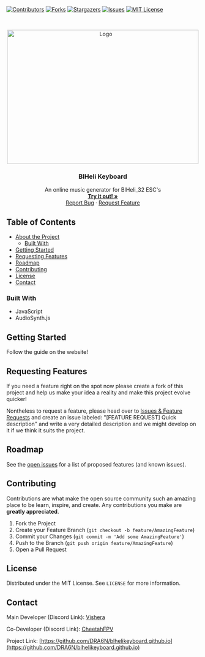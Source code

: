<!--
*** Thanks for checking out this README Template. If you have a suggestion that would
*** make this better, please fork the repo and create a pull request or simply open
*** an issue with the tag "enhancement".
*** Thanks again! Now go create something AMAZING! :D
***
***
***
*** To avoid retyping too much info. Do a search and replace for the following:
*** DRA6N, blhelikeyboard.github.io, twitter_handle, email
-->





<!-- PROJECT SHIELDS -->
<!--
*** I'm using markdown "reference style" links for readability.
*** Reference links are enclosed in brackets [ ] instead of parentheses ( ).
*** See the bottom of this document for the declaration of the reference variables
*** for contributors-url, forks-url, etc. This is an optional, concise syntax you may use.
*** https://www.markdownguide.org/basic-syntax/#reference-style-links
-->
[![Contributors][contributors-shield]][contributors-url]
[![Forks][forks-shield]][forks-url]
[![Stargazers][stars-shield]][stars-url]
[![Issues][issues-shield]][issues-url]
[![MIT License][license-shield]][license-url]



<!-- PROJECT LOGO -->
<br />
<p align="center">
  <a href="https://github.com/DRA6N/blhelikeyboard.github.io">
    <img src="https://cdn.discordapp.com/attachments/513032175130771459/775714484366868510/chrome_2020-11-10_14-31-43.png" alt="Logo" width="500" height="350">
  </a>

  <h3 align="center">BlHeli Keyboard</h3>

  <p align="center">
    An online music generator for BlHeli_32 ESC's
    <br />
    <a href="https://dra6n.github.io/blhelikeyboard.github.io/"><strong>Try it out! »</strong></a>
    <br />
    <a href="https://github.com/DRA6N/blhelikeyboard.github.io/issues">Report Bug</a>
    ·
    <a href="https://github.com/DRA6N/blhelikeyboard.github.io/issues">Request Feature</a>
  </p>
</p>



<!-- TABLE OF CONTENTS -->
## Table of Contents

* [About the Project](#about-the-project)
  * [Built With](#built-with)
* [Getting Started](#getting-started)
* [Requesting Features](#requesting-features)
* [Roadmap](#roadmap)
* [Contributing](#contributing)
* [License](#license)
* [Contact](#contact)


### Built With

* []()JavaScript
* []()AudioSynth.js


<!-- GETTING STARTED -->
## Getting Started

Follow the guide on the website!

<!-- REQUESTING FEATURES -->
## Requesting Features

If you need a feature right on the spot now please create a fork of this project and help us make your idea a reality and make this project evolve quicker!

Nontheless to request a feature, please head over to <a href="https://github.com/DRA6N/blhelikeyboard.github.io/issues">Issues & Feature Requests</a> and create an issue labeled: "[FEATURE REQUEST] Quick description" and write a very detailed description and we might develop on it if we think it suits the project.

<!-- ROADMAP -->
## Roadmap

See the [open issues](https://github.com/DRA6N/blhelikeyboard.github.io/issues) for a list of proposed features (and known issues).



<!-- CONTRIBUTING -->
## Contributing

Contributions are what make the open source community such an amazing place to be learn, inspire, and create. Any contributions you make are **greatly appreciated**.

1. Fork the Project
2. Create your Feature Branch (`git checkout -b feature/AmazingFeature`)
3. Commit your Changes (`git commit -m 'Add some AmazingFeature'`)
4. Push to the Branch (`git push origin feature/AmazingFeature`)
5. Open a Pull Request



<!-- LICENSE -->
## License

Distributed under the MIT License. See `LICENSE` for more information.



<!-- CONTACT -->
## Contact

Main Developer (Discord Link):
<a href=https://discordapp.com/users/153850946127003648/>Vishera</a>

Co-Developer (Discord Link):
<a href="https://discordapp.com/users/132817887663620096/">CheetahFPV</a>

Project Link: [https://github.com/DRA6N/blhelikeyboard.github.io](https://github.com/DRA6N/blhelikeyboard.github.io)





<!-- MARKDOWN LINKS & IMAGES -->
<!-- https://www.markdownguide.org/basic-syntax/#reference-style-links -->
[contributors-shield]: https://img.shields.io/github/contributors/DRA6N/blhelikeyboard.github.io.svg?style=flat-square
[contributors-url]: https://github.com/DRA6N/blhelikeyboard.github.io/graphs/contributors
[forks-shield]: https://img.shields.io/github/forks/DRA6N/blhelikeyboard.github.io.svg?style=flat-square
[forks-url]: https://github.com/DRA6N/blhelikeyboard.github.io/network/members
[stars-shield]: https://img.shields.io/github/stars/DRA6N/blhelikeyboard.github.io.svg?style=flat-square
[stars-url]: https://github.com/DRA6N/blhelikeyboard.github.io/stargazers
[issues-shield]: https://img.shields.io/github/issues/DRA6N/blhelikeyboard.github.io.svg?style=flat-square
[issues-url]: https://github.com/DRA6N/blhelikeyboard.github.io/issues
[license-shield]: https://img.shields.io/github/license/DRA6N/blhelikeyboard.github.io.svg?style=flat-square
[license-url]: https://github.com/DRA6N/blhelikeyboard.github.io/blob/master/LICENSE.txt
[linkedin-shield]: https://img.shields.io/badge/-LinkedIn-black.svg?style=flat-square&logo=linkedin&colorB=555
[linkedin-url]: https://linkedin.com/in/DRA6N
[product-screenshot]: images/screenshot.png
